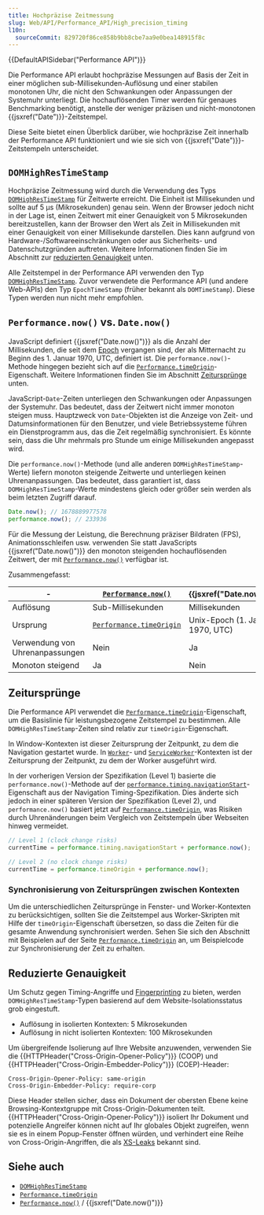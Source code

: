 ```yaml
---
title: Hochpräzise Zeitmessung
slug: Web/API/Performance_API/High_precision_timing
l10n:
  sourceCommit: 829720f86ce858b9bb8cbe7aa9e0bea148915f8c
---
```


{{DefaultAPISidebar("Performance API")}}

Die Performance API erlaubt hochpräzise Messungen auf Basis der Zeit in einer möglichen sub-Millisekunden-Auflösung und einer stabilen monotonen Uhr, die nicht den Schwankungen oder Anpassungen der Systemuhr unterliegt. Die hochauflösenden Timer werden für genaues Benchmarking benötigt, anstelle der weniger präzisen und nicht-monotonen {{jsxref("Date")}}-Zeitstempel.

Diese Seite bietet einen Überblick darüber, wie hochpräzise Zeit innerhalb der Performance API funktioniert und wie sie sich von {{jsxref("Date")}}-Zeitstempeln unterscheidet.

## `DOMHighResTimeStamp`

Hochpräzise Zeitmessung wird durch die Verwendung des Typs [`DOMHighResTimeStamp`](/de/docs/Web/API/DOMHighResTimeStamp) für Zeitwerte erreicht. Die Einheit ist Millisekunden und sollte auf 5 µs (Mikrosekunden) genau sein. Wenn der Browser jedoch nicht in der Lage ist, einen Zeitwert mit einer Genauigkeit von 5 Mikrosekunden bereitzustellen, kann der Browser den Wert als Zeit in Millisekunden mit einer Genauigkeit von einer Millisekunde darstellen. Dies kann aufgrund von Hardware-/Softwareeinschränkungen oder aus Sicherheits- und Datenschutzgründen auftreten. Weitere Informationen finden Sie im Abschnitt zur [reduzierten Genauigkeit](#reduzierte_genauigkeit) unten.

Alle Zeitstempel in der Performance API verwenden den Typ [`DOMHighResTimeStamp`](/de/docs/Web/API/DOMHighResTimeStamp). Zuvor verwendete die Performance API (und andere Web-APIs) den Typ `EpochTimeStamp` (früher bekannt als `DOMTimeStamp`). Diese Typen werden nun nicht mehr empfohlen.

## `Performance.now()` vs. `Date.now()`

JavaScript definiert {{jsxref("Date.now()")}} als die Anzahl der Millisekunden, die seit dem [Epoch](/de/docs/Web/JavaScript/Reference/Global_Objects/Date#the_epoch_timestamps_and_invalid_date) vergangen sind, der als Mitternacht zu Beginn des 1. Januar 1970, UTC, definiert ist. Die `performance.now()`-Methode hingegen bezieht sich auf die [`Performance.timeOrigin`](/de/docs/Web/API/Performance/timeOrigin)-Eigenschaft. Weitere Informationen finden Sie im Abschnitt [Zeitursprünge](#zeitursprünge) unten.

JavaScript-`Date`-Zeiten unterliegen den Schwankungen oder Anpassungen der Systemuhr. Das bedeutet, dass der Zeitwert nicht immer monoton steigen muss. Hauptzweck von `Date`-Objekten ist die Anzeige von Zeit- und Datumsinformationen für den Benutzer, und viele Betriebssysteme führen ein Dienstprogramm aus, das die Zeit regelmäßig synchronisiert. Es könnte sein, dass die Uhr mehrmals pro Stunde um einige Millisekunden angepasst wird.

Die `performance.now()`-Methode (und alle anderen `DOMHighResTimeStamp`-Werte) liefern monoton steigende Zeitwerte und unterliegen keinen Uhrenanpassungen. Das bedeutet, dass garantiert ist, dass `DOMHighResTimeStamp`-Werte mindestens gleich oder größer sein werden als beim letzten Zugriff darauf.

```js
Date.now(); // 1678889977578
performance.now(); // 233936
```

Für die Messung der Leistung, die Berechnung präziser Bildraten (FPS), Animationsschleifen usw. verwenden Sie statt JavaScripts {{jsxref("Date.now()")}} den monoton steigenden hochauflösenden Zeitwert, der mit [`Performance.now()`](/de/docs/Web/API/Performance/now) verfügbar ist.

Zusammengefasst:

| -                        | [`Performance.now()`](/de/docs/Web/API/Performance/now)      | {{jsxref("Date.now()")}}          |
| ------------------------ | ------------------------------------- | --------------------------------- |
| Auflösung                | Sub-Millisekunden                     | Millisekunden                     |
| Ursprung                 | [`Performance.timeOrigin`](/de/docs/Web/API/Performance/timeOrigin) | Unix-Epoch (1. Januar 1970, UTC) |
| Verwendung von Uhrenanpassungen    | Nein                                   | Ja                                 |
| Monoton steigend         | Ja                                    | Nein                               |

## Zeitursprünge

Die Performance API verwendet die [`Performance.timeOrigin`](/de/docs/Web/API/Performance/timeOrigin)-Eigenschaft, um die Basislinie für leistungsbezogene Zeitstempel zu bestimmen. Alle `DOMHighResTimeStamp`-Zeiten sind relativ zur `timeOrigin`-Eigenschaft.

In Window-Kontexten ist dieser Zeitursprung der Zeitpunkt, zu dem die Navigation gestartet wurde. In [`Worker`](/de/docs/Web/API/Worker)- und [`ServiceWorker`](/de/docs/Web/API/ServiceWorker)-Kontexten ist der Zeitursprung der Zeitpunkt, zu dem der Worker ausgeführt wird.

In der vorherigen Version der Spezifikation (Level 1) basierte die `performance.now()`-Methode auf der [`performance.timing.navigationStart`](/de/docs/Web/API/PerformanceTiming/navigationStart)-Eigenschaft aus der Navigation Timing-Spezifikation. Dies änderte sich jedoch in einer späteren Version der Spezifikation (Level 2), und `performance.now()` basiert jetzt auf [`Performance.timeOrigin`](/de/docs/Web/API/Performance/timeOrigin), was Risiken durch Uhrenänderungen beim Vergleich von Zeitstempeln über Webseiten hinweg vermeidet.

```js
// Level 1 (clock change risks)
currentTime = performance.timing.navigationStart + performance.now();

// Level 2 (no clock change risks)
currentTime = performance.timeOrigin + performance.now();
```

### Synchronisierung von Zeitursprüngen zwischen Kontexten

Um die unterschiedlichen Zeitursprünge in Fenster- und Worker-Kontexten zu berücksichtigen, sollten Sie die Zeitstempel aus Worker-Skripten mit Hilfe der `timeOrigin`-Eigenschaft übersetzen, so dass die Zeiten für die gesamte Anwendung synchronisiert werden. Sehen Sie sich den Abschnitt mit Beispielen auf der Seite [`Performance.timeOrigin`](/de/docs/Web/API/Performance/timeOrigin) an, um Beispielcode zur Synchronisierung der Zeit zu erhalten.

## Reduzierte Genauigkeit

Um Schutz gegen Timing-Angriffe und [Fingerprinting](/de/docs/Glossary/Fingerprinting) zu bieten, werden `DOMHighResTimeStamp`-Typen basierend auf dem Website-Isolationsstatus grob eingestuft.

- Auflösung in isolierten Kontexten: 5 Mikrosekunden
- Auflösung in nicht isolierten Kontexten: 100 Mikrosekunden

Um übergreifende Isolierung auf Ihre Website anzuwenden, verwenden Sie die {{HTTPHeader("Cross-Origin-Opener-Policy")}} (COOP) und
{{HTTPHeader("Cross-Origin-Embedder-Policy")}} (COEP)-Header:

```http
Cross-Origin-Opener-Policy: same-origin
Cross-Origin-Embedder-Policy: require-corp
```

Diese Header stellen sicher, dass ein Dokument der obersten Ebene keine Browsing-Kontextgruppe mit
Cross-Origin-Dokumenten teilt. {{HTTPHeader("Cross-Origin-Opener-Policy")}} isoliert Ihr Dokument und potenzielle Angreifer
können nicht auf Ihr globales Objekt zugreifen, wenn sie es in einem Popup-Fenster öffnen würden, und verhindert eine Reihe von Cross-Origin-Angriffen, die als [XS-Leaks](https://github.com/xsleaks/xsleaks) bekannt sind.

## Siehe auch

- [`DOMHighResTimeStamp`](/de/docs/Web/API/DOMHighResTimeStamp)
- [`Performance.timeOrigin`](/de/docs/Web/API/Performance/timeOrigin)
- [`Performance.now()`](/de/docs/Web/API/Performance/now) / {{jsxref("Date.now()")}}
